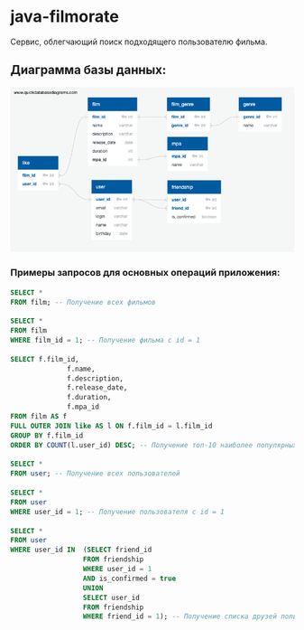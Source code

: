 # java-filmorate
Сервис, облегчающий поиск подходящего пользователю фильма.

## Диаграмма базы данных:
![alt text](https://github.com/MatveevaVeronikaViktorovna/java-filmorate/blob/add-database/src/main/resources/ERD/filmorate_ERD.png?raw=true)

### Примеры запросов для основных операций приложения:
```sql
SELECT * 
FROM film; -- Получение всех фильмов

SELECT * 
FROM film 
WHERE film_id = 1; -- Получение фильма с id = 1

SELECT f.film_id,
              f.name,
              f.description,
              f.release_date,
              f.duration,
              f.mpa_id
FROM film AS f
FULL OUTER JOIN like AS l ON f.film_id = l.film_id
GROUP BY f.film_id
ORDER BY COUNT(l.user_id) DESC; -- Получение топ-10 наиболее популярных фильмов

SELECT * 
FROM user; -- Получение всех пользователей

SELECT * 
FROM user
WHERE user_id = 1; -- Получение пользователя с id = 1

SELECT *
FROM user
WHERE user_id IN  (SELECT friend_id
                  FROM friendship
                  WHERE user_id = 1
                  AND is_confirmed = true
                  UNION
                  SELECT user_id
                  FROM friendship
                  WHERE friend_id = 1); -- Получение списка друзей пользователя с id = 1

```